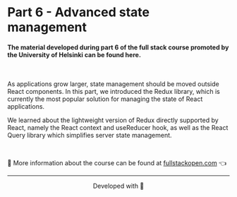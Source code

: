 # Part 6 - Advanced state management

#### The material developed during part 6 of the full stack course promoted by the University of Helsinki can be found here.

<br>

As applications grow larger, state management should be moved outside React components. In this part, we introduced the Redux library, which is currently the most popular solution for managing the state of React applications.

We learned about the lightweight version of Redux directly supported by React, namely the React context and useReducer hook, as well as the React Query library which simplifies server state management.

<br>

:mag_right: More information about the course can be found at [fullstackopen.com](https://fullstackopen.com/) 👈

---

<p align="center">Developed with 💙</p>